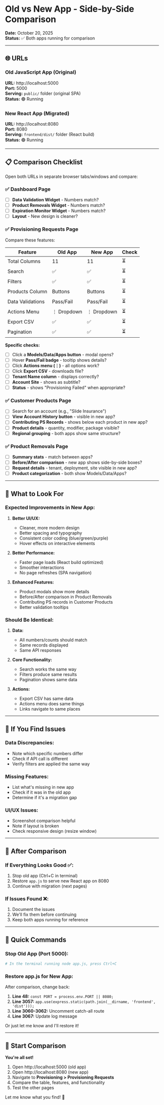 # Old vs New App - Side-by-Side Comparison

**Date:** October 20, 2025  
**Status:** ✅ Both apps running for comparison

---

## 🌐 URLs

### Old JavaScript App (Original)
**URL:** http://localhost:5000  
**Port:** 5000  
**Serving:** `public/` folder (original SPA)  
**Status:** 🟢 Running

### New React App (Migrated)
**URL:** http://localhost:8080  
**Port:** 8080  
**Serving:** `frontend/dist/` folder (React build)  
**Status:** 🟢 Running

---

## 📋 Comparison Checklist

Open both URLs in separate browser tabs/windows and compare:

### ✅ Dashboard Page
- [ ] **Data Validation Widget** - Numbers match?
- [ ] **Product Removals Widget** - Numbers match?
- [ ] **Expiration Monitor Widget** - Numbers match?
- [ ] **Layout** - New design is cleaner?

### ✅ Provisioning Requests Page
Compare these features:

| Feature | Old App | New App | Check |
|---------|---------|---------|-------|
| Total Columns | 11 | 11 | ⏳ |
| Search | ✅ | ✅ | ⏳ |
| Filters | ✅ | ✅ | ⏳ |
| Products Column | Buttons | Buttons | ⏳ |
| Data Validations | Pass/Fail | Pass/Fail | ⏳ |
| Actions Menu | ⋮ Dropdown | ⋮ Dropdown | ⏳ |
| Export CSV | ✅ | ✅ | ⏳ |
| Pagination | ✅ | ✅ | ⏳ |

**Specific checks:**
- [ ] Click a **Models/Data/Apps button** - modal opens?
- [ ] Hover **Pass/Fail badge** - tooltip shows details?
- [ ] Click **Actions menu (⋮)** - all options work?
- [ ] Click **Export CSV** - downloads file?
- [ ] **Tenant Name column** - displays correctly?
- [ ] **Account Site** - shows as subtitle?
- [ ] **Status** - shows "Provisioning Failed" when appropriate?

### ✅ Customer Products Page
- [ ] Search for an account (e.g., "Slide Insurance")
- [ ] **View Account History button** - visible in new app?
- [ ] **Contributing PS Records** - shows below each product in new app?
- [ ] **Product details** - quantity, modifier, package visible?
- [ ] **Regional grouping** - both apps show same structure?

### ✅ Product Removals Page
- [ ] **Summary stats** - match between apps?
- [ ] **Before/After comparison** - new app shows side-by-side boxes?
- [ ] **Request details** - tenant, deployment, site visible in new app?
- [ ] **Product categorization** - both show Models/Data/Apps?

---

## 🎯 What to Look For

### Expected Improvements in New App:
1. **Better UI/UX:**
   - Cleaner, more modern design
   - Better spacing and typography
   - Consistent color coding (blue/green/purple)
   - Hover effects on interactive elements

2. **Better Performance:**
   - Faster page loads (React build optimized)
   - Smoother interactions
   - No page refreshes (SPA navigation)

3. **Enhanced Features:**
   - Product modals show more details
   - Before/After comparison in Product Removals
   - Contributing PS records in Customer Products
   - Better validation tooltips

### Should Be Identical:
1. **Data:**
   - All numbers/counts should match
   - Same records displayed
   - Same API responses

2. **Core Functionality:**
   - Search works the same way
   - Filters produce same results
   - Pagination shows same data

3. **Actions:**
   - Export CSV has same data
   - Actions menu does same things
   - Links navigate to same places

---

## 🐛 If You Find Issues

### Data Discrepancies:
- Note which specific numbers differ
- Check if API call is different
- Verify filters are applied the same way

### Missing Features:
- List what's missing in new app
- Check if it was in the old app
- Determine if it's a migration gap

### UI/UX Issues:
- Screenshot comparison helpful
- Note if layout is broken
- Check responsive design (resize window)

---

## 🔄 After Comparison

### If Everything Looks Good ✅:
1. Stop old app (Ctrl+C in terminal)
2. Restore `app.js` to serve new React app on 8080
3. Continue with migration (next pages)

### If Issues Found ❌:
1. Document the issues
2. We'll fix them before continuing
3. Keep both apps running for reference

---

## 📝 Quick Commands

### Stop Old App (Port 5000):
```powershell
# In the terminal running node app.js, press Ctrl+C
```

### Restore app.js for New App:
After comparison, change back:
1. **Line 48:** `const PORT = process.env.PORT || 8080;`
2. **Line 3057:** `app.use(express.static(path.join(__dirname, 'frontend', 'dist')));`
3. **Line 3060-3062:** Uncomment catch-all route
4. **Line 3067:** Update log message

Or just let me know and I'll restore it!

---

## 🎉 Start Comparison

**You're all set!**

1. Open http://localhost:5000 (old app)
2. Open http://localhost:8080 (new app)
3. Navigate to **Provisioning > Provisioning Requests**
4. Compare the table, features, and functionality
5. Test the other pages

Let me know what you find! 🚀



